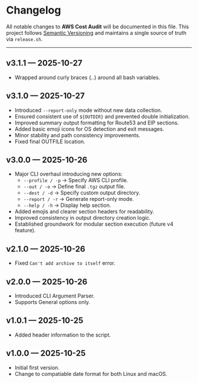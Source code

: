 # Changelog

All notable changes to **AWS Cost Audit** will be documented in this file.
This project follows [Semantic Versioning](https://semver.org/) and maintains
a single source of truth via `release.sh`.

---

## v3.1.1 — 2025-10-27
- Wrapped around curly braces {..} around all bash variables.

## v3.1.0 — 2025-10-27
- Introduced `--report-only` mode without new data collection.
- Ensured consistent use of `${OUTDIR}` and prevented double initialization.
- Improved summary output formatting for Route53 and EIP sections.
- Added basic emoji icons for OS detection and exit messages.
- Minor stability and path consistency improvements.
- Fixed final OUTFILE location.

## v3.0.0 — 2025-10-26
- Major CLI overhaul introducing new options:
  - `--profile / -p` → Specify AWS CLI profile.
  - `--out / -o` → Define final `.tgz` output file.
  - `--dest / -d` → Specify custom output directory.
  - `--report / -r` → Generate report-only mode.
  - `--help / -h` → Display help section.
- Added emojis and clearer section headers for readability.
- Improved consistency in output directory creation logic.
- Established groundwork for modular section execution (future v4 feature).

## v2.1.0 — 2025-10-26
- Fixed `Can't add archive to itself` error.

## v2.0.0 — 2025-10-26
- Introduced CLI Argument Parser.
- Supports General options only.

## v1.0.1 — 2025-10-25
- Added header information to the script.

## v1.0.0 — 2025-10-25
- Initial first version.
- Change to compatiable date format for both Linux and macOS.
